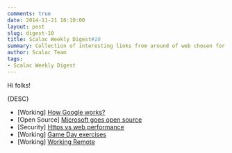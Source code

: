 ```yaml
---
comments: true
date: 2014-11-21 16:10:00
layout: post
slug: digest-10
title: Scalac Weekly Digest#10
summary: Collection of interesting links from around of web chosen for you by Scalac team
author: Scalac Team
tags:
- Scalac Weekly Digest
---
```


Hi folks! 

{DESC}

* \[Working\] [How Google works?](www.slideshare.net/ericschmidt/how-google-works-final-1)
* \[Open Source\] [Microsoft goes open source](http://news.microsoft.com/2014/11/12/microsoft-takes-net-open-source-and-cross-platform-adds-new-development-capabilities-with-visual-studio-2015-net-2015-and-visual-studio-online/)
* \[Security\] [Https vs web performance](http://moz.com/blog/enabling-https-without-sacrificing-web-performance)
* \[Working\] [Game Day exercises](https://stripe.com/blog/game-day-exercises-at-stripe)
* \[Working\] [Working Remote](http://blog.driftt.com/what-if-your-team-was-working-remote)
